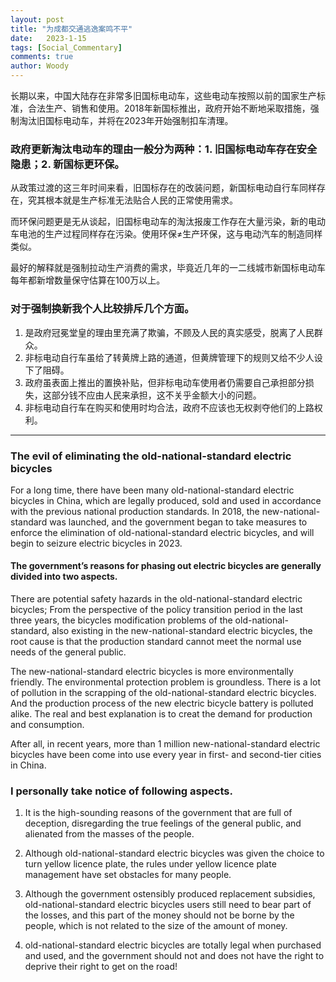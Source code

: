 ```yaml
---
layout: post
title: "为成都交通逃逸案鸣不平"
date:   2023-1-15
tags: [Social_Commentary]
comments: true
author: Woody
---
```


长期以来，中国大陆存在非常多旧国标电动车，这些电动车按照以前的国家生产标准，合法生产、销售和使用。2018年新国标推出，政府开始不断地采取措施，强制淘汰旧国标电动车，并将在2023年开始强制扣车清理。 

### 政府更新淘汰电动车的理由一般分为两种：1. 旧国标电动车存在安全隐患；2. 新国标更环保。

从政策过渡的这三年时间来看，旧国标存在的改装问题，新国标电动自行车同样存在，究其根本就是生产标准无法贴合人民的正常使用需求。

而环保问题更是无从谈起，旧国标电动车的淘汰报废工作存在大量污染，新的电动车电池的生产过程同样存在污染。使用环保≠生产环保，这与电动汽车的制造同样类似。

最好的解释就是强制拉动生产消费的需求，毕竟近几年的一二线城市新国标电动车每年都新增数量保守估算在100万以上。 

### 对于强制换新我个人比较排斥几个方面。 
1. 是政府冠冕堂皇的理由里充满了欺骗，不顾及人民的真实感受，脱离了人民群众。
2. 非标电动自行车虽给了转黄牌上路的通道，但黄牌管理下的规则又给不少人设下了阻碍。
3. 政府虽表面上推出的置换补贴，但非标电动车使用者仍需要自己承担部分损失，这部分钱不应由人民来承担，这不关乎金额大小的问题。
4. 非标电动自行车在购买和使用时均合法，政府不应该也无权剥夺他们的上路权利。

---

### The evil of eliminating the old-national-standard electric bicycles

For a long time, there have been many old-national-standard electric bicycles in China, which are legally produced, sold and used in accordance with the previous national production standards. In 2018, the new-national-standard was launched, and the government began to take measures to enforce the elimination of old-national-standard electric bicycles, and will begin to seizure electric bicycles in 2023. 

#### The government’s reasons for phasing out electric bicycles are generally divided into two aspects. 

There are potential safety hazards in the old-national-standard electric bicycles; From the perspective of the policy transition period in the last three years, the bicycles modification problems of the old-national-standard, also existing in the new-national-standard electric bicycles, the root cause is that the production standard cannot meet the normal use needs of the general public. 

The new-national-standard electric bicycles is more environmentally friendly. The environmental protection problem is groundless. There is a lot of pollution in the scrapping of the old-national-standard electric bicycles. And the production process of the new electric bicycle battery is polluted alike. The real and best explanation is to creat the demand for production and consumption. 

After all, in recent years, more than 1 million new-national-standard electric bicycles have been come into use every year in first- and second-tier cities in China. 

### I personally take notice of following aspects. 
1. It is the high-sounding reasons of the government that are full of deception, disregarding the true feelings of the general public, and alienated from the masses of the people.
   
2. Although old-national-standard electric bicycles was given the choice to turn yellow licence plate, the rules under yellow licence plate management have set obstacles for many people.
  
3. Although the government ostensibly produced replacement subsidies, old-national-standard electric bicycles users still need to bear part of the losses, and this part of the money should not be borne by the people, which is not related to the size of the amount of money.
  
4. old-national-standard electric bicycles are totally legal when purchased and used, and the government should not and does not have the right to deprive their right to get on the road!
